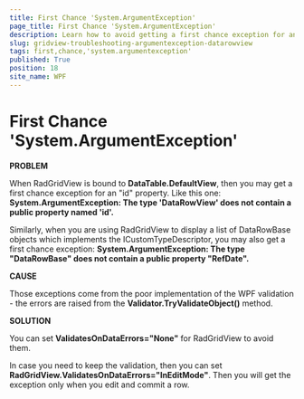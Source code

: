```yaml
---
title: First Chance 'System.ArgumentException'
page_title: First Chance 'System.ArgumentException'
description: Learn how to avoid getting a first chance exception for an 'id' property or 'System.ArgumentException' within RadGridView - Telerik's {{ site.framework_name }} DataGrid.
slug: gridview-troubleshooting-argumentexception-datarowview
tags: first,chance,'system.argumentexception'
published: True
position: 18
site_name: WPF
---
```


# First Chance 'System.ArgumentException'

__PROBLEM__

When RadGridView is bound to __DataTable.DefaultView__, then you may get a first chance exception for an "id" property. Like this one: __System.ArgumentException: The type 'DataRowView' does not contain a public property named 'id'.__

Similarly, when you are using RadGridView to display a list of DataRowBase objects which implements the ICustomTypeDescriptor, you may also get a first chance exception: __System.ArgumentException: The type "DataRowBase" does not contain a public property "RefDate".__

__CAUSE__

Those exceptions come from the poor implementation of the WPF validation - the errors are raised from the __Validator.TryValidateObject()__ method.
        
__SOLUTION__

You can set __ValidatesOnDataErrors="None"__ for RadGridView to avoid them.
        
In case you need to keep the validation, then you can set __RadGridView.ValidatesOnDataErrors="InEditMode"__. Then you will get the exception only when you edit and commit a row.
        
